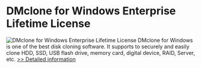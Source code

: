# DMclone for Windows Enterprise Lifetime License
![DMclone for Windows Enterprise Lifetime License](https://mycommerce.akamaized.net/api/pimages/P300988345/BIG/300988345.PNG)
DMclone for Windows is one of the best disk cloning software. It supports to securely and easily clone HDD, SSD, USB flash drive, memory card, digital device, RAID, Server, etc.
[>> Detailed information](https://secure.shareit.com/shareit/product.html?productid=300988345&affiliateid=200057808)